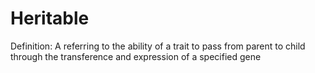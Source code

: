 # Heritable

Definition: A referring to the ability of a trait to pass from parent to child through the transference and expression of a specified gene